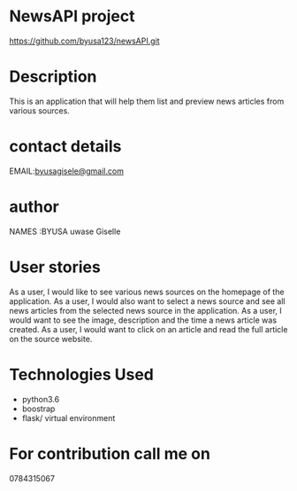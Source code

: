 # NewsAPI project


https://github.com/byusa123/newsAPI.git
# Description
This is an application that will help them list and preview news articles from various sources.  
# contact details 
EMAIL:byusagisele@gmail.com 

# author
NAMES :BYUSA uwase Giselle
# User stories 

As a user, I would like to see various news sources on the homepage of the application.
As a user, I would also want to select a news source and see all news articles from the selected news source in the application.
As a user, I would want to see the image, description and the time a news article was created.
As a user, I would want to click on an article and read the full article on the source website.
# Technologies Used 
- python3.6
- boostrap
- flask/ virtual environment 


# For contribution call me on 
0784315067

